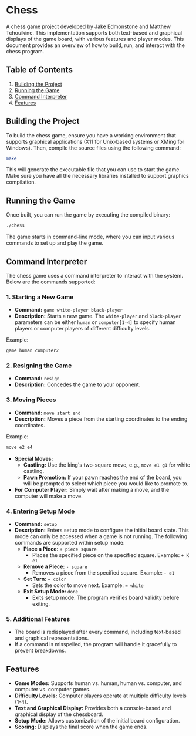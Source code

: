 # Chess

A chess game project developed by Jake Edmonstone and Matthew Tchouikine. This implementation supports both text-based and graphical displays of the game board, with various features and player modes. This document provides an overview of how to build, run, and interact with the chess program.

## Table of Contents
1. [Building the Project](#building-the-project)
2. [Running the Game](#running-the-game)
3. [Command Interpreter](#command-interpreter)
4. [Features](#features)

## Building the Project

To build the chess game, ensure you have a working environment that supports graphical applications (X11 for Unix-based systems or XMing for Windows). Then, compile the source files using the following command:

```bash
make
```

This will generate the executable file that you can use to start the game. Make sure you have all the necessary libraries installed to support graphics compilation.

## Running the Game

Once built, you can run the game by executing the compiled binary:

```bash
./chess
```

The game starts in command-line mode, where you can input various commands to set up and play the game.

## Command Interpreter

The chess game uses a command interpreter to interact with the system. Below are the commands supported:

### 1. Starting a New Game
- **Command:** `game white-player black-player`
- **Description:** Starts a new game. The `white-player` and `black-player` parameters can be either `human` or `computer[1-4]` to specify human players or computer players of different difficulty levels.

Example:
```bash
game human computer2
```

### 2. Resigning the Game
- **Command:** `resign`
- **Description:** Concedes the game to your opponent.

### 3. Moving Pieces
- **Command:** `move start end`
- **Description:** Moves a piece from the starting coordinates to the ending coordinates.

Example:
```bash
move e2 e4
```

- **Special Moves:**
  - **Castling:** Use the king's two-square move, e.g., `move e1 g1` for white castling.
  - **Pawn Promotion:** If your pawn reaches the end of the board, you will be prompted to select which piece you would like to promote to.
- **For Computer Player:** Simply wait after making a move, and the computer will make a move.

### 4. Entering Setup Mode
- **Command:** `setup`
- **Description:** Enters setup mode to configure the initial board state. This mode can only be accessed when a game is not running. The following commands are supported within setup mode:
  - **Place a Piece:** `+ piece square`
    - Places the specified piece on the specified square. Example: `+ K e1`
  - **Remove a Piece:** `- square`
    - Removes a piece from the specified square. Example: `- e1`
  - **Set Turn:** `= color`
    - Sets the color to move next. Example: `= white`
  - **Exit Setup Mode:** `done`
    - Exits setup mode. The program verifies board validity before exiting.

### 5. Additional Features
- The board is redisplayed after every command, including text-based and graphical representations.
- If a command is misspelled, the program will handle it gracefully to prevent breakdowns.

## Features

- **Game Modes:** Supports human vs. human, human vs. computer, and computer vs. computer games.
- **Difficulty Levels:** Computer players operate at multiple difficulty levels (1-4).
- **Text and Graphical Display:** Provides both a console-based and graphical display of the chessboard.
- **Setup Mode:** Allows customization of the initial board configuration.
- **Scoring:** Displays the final score when the game ends.

